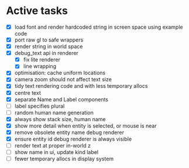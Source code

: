 # Active tasks

* [X] load font and render hardcoded string in screen space using example code
* [X] port raw gl to safe wrappers
* [X] render string in world space
* [X] debug_text api in renderer
	* [X] fix lite renderer
    * [X] line wrapping
* [X] optimisation: cache uniform locations
* [X] camera zoom should not affect text size
* [X] tidy text rendering code and with less temporary allocs
* [X] centre text
* [X] separate Name and Label components
* [ ] label specifies plural
* [ ] random human name generation
* [X] always show stack size, human name
* [X] show more detail when entity is selected, or mouse is near
* [X] remove obsolete entity name debug renderer
* [X] ensure entity id debug renderer is always visible
* [ ] render text at proper in-world z
* [ ] show name in ui, update kind label
* [ ] fewer temporary allocs in display system
